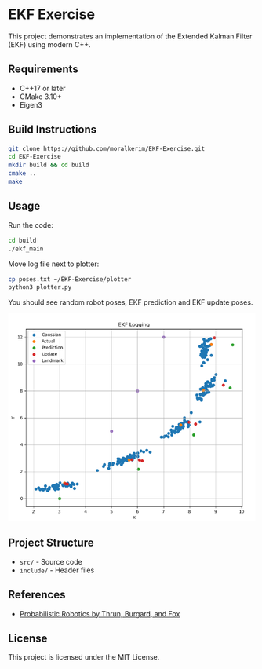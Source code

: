 # EKF Exercise

This project demonstrates an implementation of the Extended Kalman Filter (EKF) using modern C++.

## Requirements

- C++17 or later
- CMake 3.10+
- Eigen3

## Build Instructions

```bash
git clone https://github.com/moralkerim/EKF-Exercise.git
cd EKF-Exercise
mkdir build && cd build
cmake ..
make
```

## Usage
Run the code:
```bash
cd build
./ekf_main
```

Move log file next to plotter:
```bash
cp poses.txt ~/EKF-Exercise/plotter
python3 plotter.py
```
You should see random robot poses, EKF prediction and EKF update poses.

![Example usage](example.png)

## Project Structure

- `src/` - Source code
- `include/` - Header files

## References

- [Probabilistic Robotics by Thrun, Burgard, and Fox](https://probabilistic-robotics.org/)


## License

This project is licensed under the MIT License.